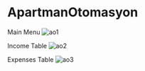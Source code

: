 # ApartmanOtomasyon

Main Menu
![ao1](https://github.com/user-attachments/assets/343a8741-b7dd-40fb-bf7e-d5f72ecef712)

Income Table
![ao2](https://github.com/user-attachments/assets/e84d74a0-27e0-4a76-9b35-fae38b032082)

Expenses Table 
![ao3](https://github.com/user-attachments/assets/32ca1b2a-2b5c-4f99-8005-506ff27df617)


